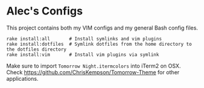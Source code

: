 Alec's Configs
==============

This project contains both my VIM configs and my general Bash config files.

    rake install:all       # Install symlinks and vim plugins
    rake install:dotfiles  # Symlink dotfiles from the home directory to the dotfiles directory
    rake install:vim       # Install vim plugins via symlink

Make sure to import `Tomorrow Night.itermcolors` into iTerm2 on OSX.
Check https://github.com/ChrisKempson/Tomorrow-Theme for other applications.
